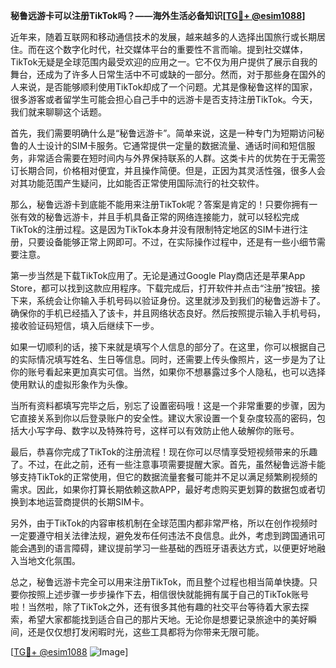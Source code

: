**秘鲁远游卡可以注册TikTok吗？——海外生活必备知识[[TG💪+ @esim1088](https://t.me/s/esim1088)]**

近年来，随着互联网和移动通信技术的发展，越来越多的人选择出国旅行或长期居住。而在这个数字化时代，社交媒体平台的重要性不言而喻。提到社交媒体，TikTok无疑是全球范围内最受欢迎的应用之一。它不仅为用户提供了展示自我的舞台，还成为了许多人日常生活中不可或缺的一部分。然而，对于那些身在国外的人来说，是否能够顺利使用TikTok却成了一个问题。尤其是像秘鲁这样的国家，很多游客或者留学生可能会担心自己手中的远游卡是否支持注册TikTok。今天，我们就来聊聊这个话题。

首先，我们需要明确什么是“秘鲁远游卡”。简单来说，这是一种专门为短期访问秘鲁的人士设计的SIM卡服务。它通常提供一定量的数据流量、通话时间和短信服务，非常适合需要在短时间内与外界保持联系的人群。这类卡片的优势在于无需签订长期合同，价格相对便宜，并且操作简便。但是，正因为其灵活性强，很多人会对其功能范围产生疑问，比如能否正常使用国际流行的社交软件。

那么，秘鲁远游卡到底能不能用来注册TikTok呢？答案是肯定的！只要你拥有一张有效的秘鲁远游卡，并且手机具备正常的网络连接能力，就可以轻松完成TikTok的注册过程。这是因为TikTok本身并没有限制特定地区的SIM卡进行注册，只要设备能够正常上网即可。不过，在实际操作过程中，还是有一些小细节需要注意。

第一步当然是下载TikTok应用了。无论是通过Google Play商店还是苹果App Store，都可以找到这款应用程序。下载完成后，打开软件并点击“注册”按钮。接下来，系统会让你输入手机号码以验证身份。这里就涉及到我们的秘鲁远游卡了。确保你的手机已经插入了该卡，并且网络状态良好。然后按照提示输入手机号码，接收验证码短信，填入后继续下一步。

如果一切顺利的话，接下来就是填写个人信息的部分了。在这里，你可以根据自己的实际情况填写姓名、生日等信息。同时，还需要上传头像照片，这一步是为了让你的账号看起来更加真实可信。当然，如果你不想暴露过多个人隐私，也可以选择使用默认的虚拟形象作为头像。

当所有资料都填写完毕之后，别忘了设置密码哦！这是一个非常重要的步骤，因为它直接关系到你以后登录账户的安全性。建议大家设置一个复杂度较高的密码，包括大小写字母、数字以及特殊符号，这样可以有效防止他人破解你的账号。

最后，恭喜你完成了TikTok的注册流程！现在你可以尽情享受短视频带来的乐趣了。不过，在此之前，还有一些注意事项需要提醒大家。首先，虽然秘鲁远游卡能够支持TikTok的正常使用，但它的数据流量套餐可能并不足以满足频繁刷视频的需求。因此，如果你打算长期依赖这款APP，最好考虑购买更划算的数据包或者切换到本地运营商提供的长期SIM卡。

另外，由于TikTok的内容审核机制在全球范围内都非常严格，所以在创作视频时一定要遵守相关法律法规，避免发布任何违法不良信息。此外，考虑到跨国通讯可能会遇到的语言障碍，建议提前学习一些基础的西班牙语表达方式，以便更好地融入当地文化氛围。

总之，秘鲁远游卡完全可以用来注册TikTok，而且整个过程也相当简单快捷。只要你按照上述步骤一步步操作下去，相信很快就能拥有属于自己的TikTok账号啦！当然啦，除了TikTok之外，还有很多其他有趣的社交平台等待着大家去探索，希望大家都能找到适合自己的那片天地。无论你是想要记录旅途中的美好瞬间，还是仅仅想打发闲暇时光，这些工具都将为你带来无限可能。

[[TG💪+ @esim1088](https://t.me/s/esim1088) ![Image](https://i.postimg.cc/4NQfJmqS/Snipaste-2025-05-13-00-14-12.png)]